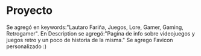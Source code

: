 # Proyecto
Se agregó en keywords:"Lautaro Fariña, Juegos, Lore, Gamer, Gaming, Retrogamer".
En Description se agregó:"Pagina de info sobre videojuegos y juegos retro y un poco de historia de la misma."
Se agrego Favicon personalizado :)
